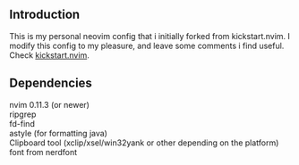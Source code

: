 ## Introduction

This is my personal neovim config that i initially forked from kickstart.nvim. I modify this config 
to my pleasure, and leave some comments i find useful. Check [kickstart.nvim](https://github.com/nvim-lua/kickstart.nvim).

## Dependencies

nvim 0.11.3 (or newer)  
ripgrep  
fd-find  
astyle (for formatting java)  
Clipboard tool (xclip/xsel/win32yank or other depending on the platform)  
font from nerdfont  
